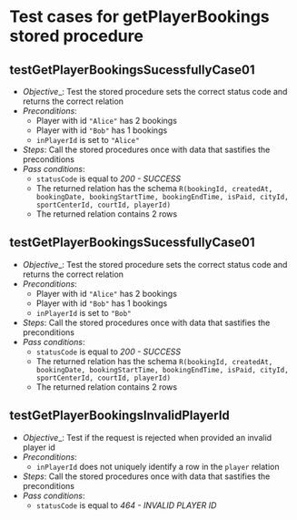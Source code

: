 Test cases for getPlayerBookings stored procedure
===

testGetPlayerBookingsSucessfullyCase01
---
+ _Objective__: Test the stored procedure sets the correct status code and returns the correct relation
+ _Preconditions_:
	+ Player with id `"Alice"` has 2 bookings
	+ Player with id `"Bob"` has 1 bookings
	+ `inPlayerId` is set to `"Alice"`
+ _Steps_: Call the stored procedures once with data that sastifies the preconditions
+ _Pass conditions_:
	+ `statusCode` is equal to *200 - SUCCESS*
	+ The returned relation has the schema `R(bookingId, createdAt, bookingDate, bookingStartTime, bookingEndTime, isPaid, cityId, sportCenterId, courtId, playerId)`
	+ The returned relation contains 2 rows

testGetPlayerBookingsSucessfullyCase01
---
+ _Objective__: Test the stored procedure sets the correct status code and returns the correct relation
+ _Preconditions_:
	+ Player with id `"Alice"` has 2 bookings
	+ Player with id `"Bob"` has 1 bookings
	+ `inPlayerId` is set to `"Bob"`
+ _Steps_: Call the stored procedures once with data that sastifies the preconditions
+ _Pass conditions_:
	+ `statusCode` is equal to *200 - SUCCESS*
	+ The returned relation has the schema `R(bookingId, createdAt, bookingDate, bookingStartTime, bookingEndTime, isPaid, cityId, sportCenterId, courtId, playerId)`
	+ The returned relation contains 2 rows

testGetPlayerBookingsInvalidPlayerId
---
+ _Objective__: Test if the request is rejected when provided an invalid player id
+ _Preconditions_:
	+ `inPlayerId` does not uniquely identify a row in the `player` relation
+ _Steps_: Call the stored procedures once with data that sastifies the preconditions
+ _Pass conditions_:
	+ `statusCode` is equal to *464 - INVALID PLAYER ID*
